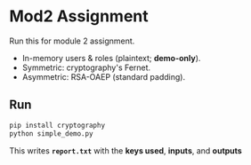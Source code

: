 # Mod2 Assignment

Run this for module 2 assignment.

- In-memory users & roles (plaintext; **demo-only**).
- Symmetric: cryptography's Fernet.
- Asymmetric: RSA-OAEP (standard padding).

## Run
```bash
pip install cryptography
python simple_demo.py
```
This writes **`report.txt`** with the **keys used**, **inputs**, and **outputs**
